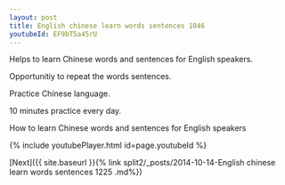 ```yaml
---
layout: post
title: English chinese learn words sentences 1046 
youtubeId: EF9bT5a45rU
---
```

 
 
Helps to learn Chinese words and sentences for English speakers.

Opportunitiy to repeat the words sentences. 

Practice Chinese language. 
 
10 minutes practice every day. 
 
How to learn Chinese words and sentences for English speakers 
 
{% include youtubePlayer.html id=page.youtubeId %}
 
 
[Next]({{ site.baseurl }}{% link  split2/_posts/2014-10-14-English chinese learn words sentences 1225 .md%})
 
